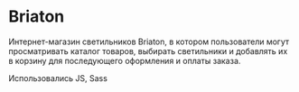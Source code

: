 # Briaton
Интернет-магазин светильников Briaton, в котором пользователи могут просматривать каталог товаров, выбирать светильники и добавлять их в корзину для последующего оформления и оплаты заказа.

Использовались JS, Sass